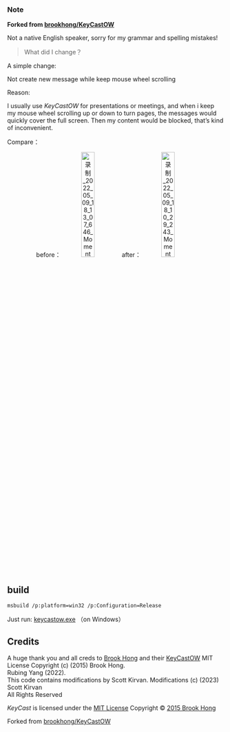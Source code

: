 ### Note

**Forked from [brookhong/KeyCastOW](https://github.com/brookhong/KeyCastOW)**

Not a native English speaker, sorry for my grammar and spelling mistakes!

> What did I change？

A simple change:

Not create new message while keep mouse wheel scrolling

Reason:

I usually use *KeyCastOW* for presentations or meetings, and when i keep my mouse wheel scrolling up or down to turn pages, the messages would quickly cover the full screen. Then my content would be blocked, that’s kind of inconvenient. 

Compare：

<center>before：<img src="https://umeta.oss-cn-beijing.aliyuncs.com/blog/%E5%BD%95%E5%88%B6_2022_05_09_18_13_07_646_Moment.jpg" alt="录制_2022_05_09_18_13_07_646_Moment" width=25% /> &nbsp&nbsp after：<img src="https://umeta.oss-cn-beijing.aliyuncs.com/blog/%E5%BD%95%E5%88%B6_2022_05_09_18_10_29_243_Moment.jpg" alt="录制_2022_05_09_18_10_29_243_Moment" width=25% /> </center>


## build

```shell
msbuild /p:platform=win32 /p:Configuration=Release
```

Just run:  [keycastow.exe](keycastow.exe)  （on Windows）

## Credits
A huge thank you and all creds to [Brook Hong](https://brookhong.github.io/) and their [KeyCastOW](https://github.com/brookhong/KeyCastOW)
MIT License
Copyright (c) (2015) Brook Hong.  
Rubing Yang (2022).  
This code contains modifications by Scott Kirvan.  Modifications (c) (2023) Scott Kirvan  
All Rights Reserved  

_KeyCast_ is licensed under the [MIT License](LICENSE.md)
Copyright © [2015 Brook Hong](https://brookhong.github.io/)

Forked from [brookhong/KeyCastOW](https://github.com/brookhong/KeyCastOW)
